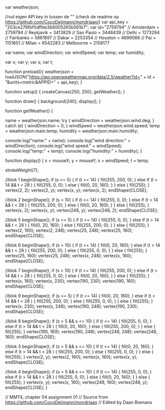 
var weatherjson;

//vul eigen API key in tussen de "" (check de readme op https://github.com/CocoDeijmann/mondriaan/)
var api_key = "203ce276fbf0dffde3b6005265b561b7";
var id="2759794"
// Amsterdam = 2759794
// Reykjavik = 3413829
// Sao Paulo = 3448439
// Delhi     = 1273294
// Fairbanks = 5861897
// Dakar     = 2253354
// Houston   = 4699066
// Pai       = 1151601
// Milan     = 6542283
// Melbourne = 2158177

var name;
var windDirection;
var windSpeed;
var temp;
var humidity;

var x;
var y;
var s;
var t;

function preload(){
  weatherjson = loadJSON("https://api.openweathermap.org/data/2.5/weather?id=" + id + "&units=metric&APPID=" + api_key);
}

function setup() {
  createCanvas(250, 250);
  getWeather();
}

function draw() {
  background(240);
  display();
}

function getWeather() {
  
  name = weatherjson.name;
  try {
    windDirection = weatherjson.wind.deg;
  } 
  catch (e) {
    windDirection = 0;
  }
  windSpeed = weatherjson.wind.speed;
  temp = weatherjson.main.temp;
  humidity = weatherjson.main.humidity;

  console.log("name:" + name);
  console.log("wind direction:" + windDirection);
  console.log("wind speed:" + windSpeed);
  console.log("temp:" + temp);
  console.log("humidity:" + humidity);
}

function display() {
  x = mouseX;
  y = mouseY;
  s = windSpeed;
  t = temp;

  strokeWeight(7);

  //blok 1
  beginShape();
  if (s <= 5) {
    if (t <= 14) {
      fill(255, 200, 0);
    } else if (t > 14 && t < 28 ) {
      fill(255, 0, 0);
    } else {
      fill(0, 20, 160);
    }
  } else {
    fill(255);
  }
  vertex(2, 2);
  vertex(2, y);
  vertex(x, y);
  vertex(x, 2);
  endShape(CLOSE);

  //blok 2
  beginShape();
  if (s > 10) {
    if (t <= 14) {
      fill(255, 0, 0);
    } else if (t > 14 && t < 28 ) {
      fill(255, 200, 0);
    } else {
      fill(0, 20, 160);
    }
  } else {
    fill(255);
  }
  vertex(x, 2);
  vertex(x, y);
  vertex(248, y);
  vertex(248, 2);
  endShape(CLOSE);

  //blok 5
  beginShape();
  if (s <= 5) {
    if (t <= 14) {
      fill(255, 0, 0);
    } else if (t > 14 && t < 28 ) {
      fill(0, 20, 160);
    } else {
      fill(255, 200, 0);
    }
  } else {
    fill(255);
  }
  vertex(2, 160);
  vertex(2, 248);
  vertex(25, 248);
  vertex(25, 160);
  endShape(CLOSE);

  //blok 6
  beginShape();
  if (s > 10) {
    if (t <= 14) {
      fill(0, 20, 160);
    } else if (t > 14 && t < 28 ) {
      fill(255, 200, 0);
    } else {
      fill(255, 0, 0);
    }
  } else {
    fill(255);
  }
  vertex(25, 160);
  vertex(25, 248);
  vertex(x, 248);
  vertex(x, 160);
  endShape(CLOSE);

  //blok 7
  beginShape();
  if (s > 10) {
    if (t <= 14) {
      fill(255, 200, 0);
    } else if (t > 14 && t < 28 ) {
      fill(255, 0, 0);
    } else {
      fill(0, 20, 160);
    }
  } else {
    fill(255);
  }
  vertex(x, 160);
  vertex(x, 230);
  vertex(190, 230);
  vertex(190, 160);
  endShape(CLOSE);

  //blok 9
  beginShape();
  if (s <= 5) {
    if (t <= 14) {
      fill(0, 20, 160);
    } else if (t > 14 && t < 28 ) {
      fill(255, 200, 0);
    } else {
      fill(255, 0, 0);
    }
  } else {
    fill(255);
  }
  vertex(x, 230);
  vertex(x, 248);
  vertex(190, 248);
  vertex(190, 230);
  endShape(CLOSE);

  //blok 8
  beginShape();
  if (s > 5 && s <= 10) {
    if (t <= 14) {
      fill(255, 0, 0);
    } else if (t > 14 && t < 28 ) {
      fill(0, 20, 160);
    } else {
      fill(255, 200, 0);
    }
  } else {
    fill(255);
  }
  vertex(190, 160);
  vertex(190, 248);
  vertex(248, 248);
  vertex(248, 160);
  endShape(CLOSE);

  //blok 3
  beginShape();
  if (s > 5 && s <= 10) {
    if (t <= 14) {
      fill(0, 20, 160);
    } else if (t > 14 && t < 28 ) {
      fill(255, 200, 0);
    } else {
      fill(255, 0, 0);
    }
  } else {
    fill(255);
  }
  vertex(2, y);
  vertex(2, 160);
  vertex(x, 160);
  vertex(x, y);
  endShape(CLOSE);

  //blok 4
  beginShape();
  if (s > 5 && s <= 10) {
    if (t <= 14) {
      fill(255, 0, 0);
    } else if (t > 14 && t < 28 ) {
      fill(255, 0, 0);
    } else {
      fill(0, 20, 160);
    }
  } else {
    fill(255);
  }
  vertex(x, y);
  vertex(x, 160);
  vertex(248, 160);
  vertex(248, y);
  endShape(CLOSE);
}

// MMT4, chapter 04 assignment 01 
// Source from https://github.com/CocoDeijmann/mondriaan
// Edited by Daan Biemans



